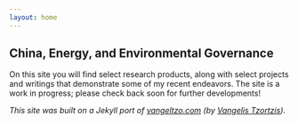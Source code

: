 ```yaml
---
layout: home
---
```

## China, Energy, and Environmental Governance

On this site you will find select research products, along with select projects and writings that demonstrate some of my recent endeavors. The site is a work in progress; please check back soon for further developments!

*This site was built on a Jekyll port of [vangeltzo.com](http://vangeltzo.com/) (by [Vangelis Tzortzis](https://github.com/srekoble)).*
